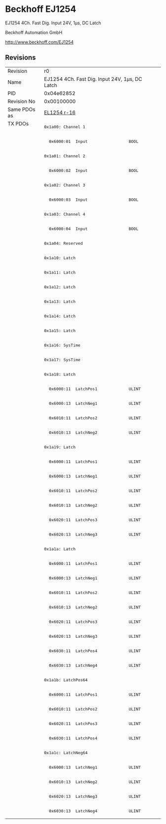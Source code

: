 # Beckhoff EJ1254

EJ1254 4Ch. Fast Dig. Input 24V, 1µs, DC Latch

Beckhoff Automation GmbH

http://www.beckhoff.com/EJ1254

## Revisions
<table>
<tr >
<td>Revision</td>
<td><div class="foo">r0</div></td>
</tr>
<tr >
<td>Name</td>
<td><div class="foo">EJ1254 4Ch. Fast Dig. Input 24V, 1µs, DC Latch</div></td>
</tr>
<tr >
<td>PID</td>
<td><div class="foo">0x04e62852</div></td>
</tr>
<tr >
<td>Revision No</td>
<td>0x00100000</td>
</tr>
<tr >
<td>Same PDOs as</td>
<td><a href="EL1254">EL1254 r-16</a></td>
</tr>
<tr class="txpdo pdosection">
<td rowspan=48 valign=top>TX PDOs</td>
<td><pre>0x1a00: Channel 1</pre></td>
<td></td>
</tr>
<tr class="txpdo">
<td><pre>  0x6000:01  Input                 BOOL</pre></td>
</tr>
<tr class="txpdo pdosection">
<td><pre>0x1a01: Channel 2</pre></td>
</tr>
<tr class="txpdo">
<td><pre>  0x6000:02  Input                 BOOL</pre></td>
</tr>
<tr class="txpdo pdosection">
<td><pre>0x1a02: Channel 3</pre></td>
</tr>
<tr class="txpdo">
<td><pre>  0x6000:03  Input                 BOOL</pre></td>
</tr>
<tr class="txpdo pdosection">
<td><pre>0x1a03: Channel 4</pre></td>
</tr>
<tr class="txpdo">
<td><pre>  0x6000:04  Input                 BOOL</pre></td>
</tr>
<tr class="txpdo pdosection">
<td><pre>0x1a04: Reserved</pre></td>
</tr>
<tr class="txpdo pdosection">
<td><pre>0x1a10: Latch</pre></td>
</tr>
<tr class="txpdo pdosection">
<td><pre>0x1a11: Latch</pre></td>
</tr>
<tr class="txpdo pdosection">
<td><pre>0x1a12: Latch</pre></td>
</tr>
<tr class="txpdo pdosection">
<td><pre>0x1a13: Latch</pre></td>
</tr>
<tr class="txpdo pdosection">
<td><pre>0x1a14: Latch</pre></td>
</tr>
<tr class="txpdo pdosection">
<td><pre>0x1a15: Latch</pre></td>
</tr>
<tr class="txpdo pdosection">
<td><pre>0x1a16: SysTime</pre></td>
</tr>
<tr class="txpdo pdosection">
<td><pre>0x1a17: SysTime</pre></td>
</tr>
<tr class="txpdo pdosection">
<td><pre>0x1a18: Latch</pre></td>
</tr>
<tr class="txpdo">
<td><pre>  0x6000:11  LatchPos1             ULINT</pre></td>
</tr>
<tr class="txpdo">
<td><pre>  0x6000:13  LatchNeg1             ULINT</pre></td>
</tr>
<tr class="txpdo">
<td><pre>  0x6010:11  LatchPos2             ULINT</pre></td>
</tr>
<tr class="txpdo">
<td><pre>  0x6010:13  LatchNeg2             ULINT</pre></td>
</tr>
<tr class="txpdo pdosection">
<td><pre>0x1a19: Latch</pre></td>
</tr>
<tr class="txpdo">
<td><pre>  0x6000:11  LatchPos1             ULINT</pre></td>
</tr>
<tr class="txpdo">
<td><pre>  0x6000:13  LatchNeg1             ULINT</pre></td>
</tr>
<tr class="txpdo">
<td><pre>  0x6010:11  LatchPos2             ULINT</pre></td>
</tr>
<tr class="txpdo">
<td><pre>  0x6010:13  LatchNeg2             ULINT</pre></td>
</tr>
<tr class="txpdo">
<td><pre>  0x6020:11  LatchPos3             ULINT</pre></td>
</tr>
<tr class="txpdo">
<td><pre>  0x6020:13  LatchNeg3             ULINT</pre></td>
</tr>
<tr class="txpdo pdosection">
<td><pre>0x1a1a: Latch</pre></td>
</tr>
<tr class="txpdo">
<td><pre>  0x6000:11  LatchPos1             ULINT</pre></td>
</tr>
<tr class="txpdo">
<td><pre>  0x6000:13  LatchNeg1             ULINT</pre></td>
</tr>
<tr class="txpdo">
<td><pre>  0x6010:11  LatchPos2             ULINT</pre></td>
</tr>
<tr class="txpdo">
<td><pre>  0x6010:13  LatchNeg2             ULINT</pre></td>
</tr>
<tr class="txpdo">
<td><pre>  0x6020:11  LatchPos3             ULINT</pre></td>
</tr>
<tr class="txpdo">
<td><pre>  0x6020:13  LatchNeg3             ULINT</pre></td>
</tr>
<tr class="txpdo">
<td><pre>  0x6030:11  LatchPos4             ULINT</pre></td>
</tr>
<tr class="txpdo">
<td><pre>  0x6030:13  LatchNeg4             ULINT</pre></td>
</tr>
<tr class="txpdo pdosection">
<td><pre>0x1a1b: LatchPos64</pre></td>
</tr>
<tr class="txpdo">
<td><pre>  0x6000:11  LatchPos1             ULINT</pre></td>
</tr>
<tr class="txpdo">
<td><pre>  0x6010:11  LatchPos2             ULINT</pre></td>
</tr>
<tr class="txpdo">
<td><pre>  0x6020:11  LatchPos3             ULINT</pre></td>
</tr>
<tr class="txpdo">
<td><pre>  0x6030:11  LatchPos4             ULINT</pre></td>
</tr>
<tr class="txpdo pdosection">
<td><pre>0x1a1c: LatchNeg64</pre></td>
</tr>
<tr class="txpdo">
<td><pre>  0x6000:13  LatchNeg1             ULINT</pre></td>
</tr>
<tr class="txpdo">
<td><pre>  0x6010:13  LatchNeg2             ULINT</pre></td>
</tr>
<tr class="txpdo">
<td><pre>  0x6020:13  LatchNeg3             ULINT</pre></td>
</tr>
<tr class="txpdo">
<td><pre>  0x6030:13  LatchNeg4             ULINT</pre></td>
</tr>
</table>
